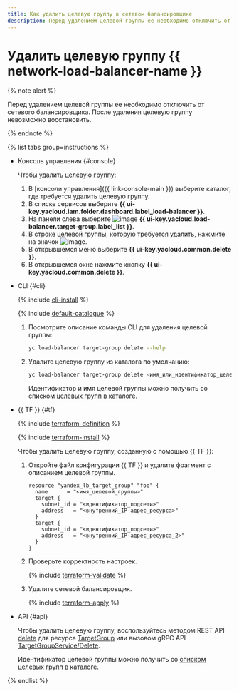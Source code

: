 ```yaml
---
title: Как удалить целевую группу в сетевом балансировщике
description: Перед удалением целевой группы ее необходимо отключить от сетевого балансировщика. После удаления целевую группу невозможно восстановить. Откройте раздел Load Balancer в каталоге, где требуется удалить целевую группу. В открывшемся меню нажмите кнопку Удалить.
---
```


# Удалить целевую группу {{ network-load-balancer-name }}

{% note alert %}

Перед удалением целевой группы ее необходимо отключить от сетевого балансировщика. После удаления целевую группу невозможно восстановить.

{% endnote %}

{% list tabs group=instructions %}

- Консоль управления {#console}

  Чтобы удалить [целевую группу](../concepts/target-resources.md):
  1. В [консоли управления]({{ link-console-main }}) выберите каталог, где требуется удалить целевую группу.
  1. В списке сервисов выберите **{{ ui-key.yacloud.iam.folder.dashboard.label_load-balancer }}**.
  1. На панели слева выберите ![image](../../_assets/console-icons/target.svg) **{{ ui-key.yacloud.load-balancer.target-group.label_list }}**.
  1. В строке целевой группы, которую требуется удалить, нажмите на значок ![image](../../_assets/console-icons/ellipsis.svg).
  1. В открывшемся меню выберите **{{ ui-key.yacloud.common.delete }}**.
  1. В открывшемся окне нажмите кнопку **{{ ui-key.yacloud.common.delete }}**.

- CLI {#cli}

  {% include [cli-install](../../_includes/cli-install.md) %}

  {% include [default-catalogue](../../_includes/default-catalogue.md) %}

  1. Посмотрите описание команды CLI для удаления целевой группы:

     ```bash
     yc load-balancer target-group delete --help
     ```

  1. Удалите целевую группу из каталога по умолчанию:

     ```bash
     yc load-balancer target-group delete <имя_или_идентификатор_целевой_группы>
     ```

     Идентификатор и имя целевой группы можно получить со [списком целевых групп в каталоге](target-group-list.md#list).

- {{ TF }} {#tf}

  {% include [terraform-definition](../../_tutorials/_tutorials_includes/terraform-definition.md) %}

  {% include [terraform-install](../../_includes/terraform-install.md) %}

  Чтобы удалить целевую группу, созданную с помощью {{ TF }}:
  1. Откройте файл конфигурации {{ TF }} и удалите фрагмент с описанием целевой группы.

     ```hcl
     resource "yandex_lb_target_group" "foo" {
       name      = "<имя_целевой_группы>"
       target {
         subnet_id = "<идентификатор_подсети>"
         address   = "<внутренний_IP-адрес_ресурса>"
       }
       target {
         subnet_id = "<идентификатор_подсети>"
         address   = "<внутренний_IP-адрес_ресурса_2>"
       }
     }
     ```

  1. Проверьте корректность настроек.

     {% include [terraform-validate](../../_includes/mdb/terraform/validate.md) %}

  1. Удалите сетевой балансировщик.

     {% include [terraform-apply](../../_includes/mdb/terraform/apply.md) %}

- API {#api}

  Чтобы удалить целевую группу, воспользуйтесь методом REST API [delete](../api-ref/TargetGroup/delete.md) для ресурса [TargetGroup](../api-ref/TargetGroup/index.md) или вызовом gRPC API [TargetGroupService/Delete](../api-ref/grpc/TargetGroup/delete.md).

  Идентификатор целевой группы можно получить со [списком целевых групп в каталоге](target-group-list.md#list).

{% endlist %}